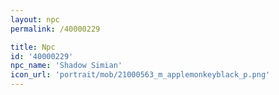 ```yaml
---
layout: npc
permalink: /40000229

title: Npc
id: '40000229'
npc_name: 'Shadow Simian'
icon_url: 'portrait/mob/21000563_m_applemonkeyblack_p.png'
---
```

